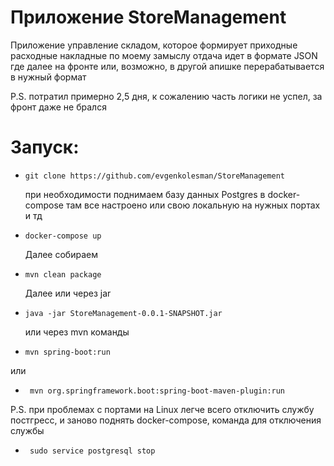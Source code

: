 # Приложение StoreManagement

Приложение управление складом, которое формирует приходные расходные накладные по моему замыслу отдача идет в формате JSON где
далее на фронте или, возможно, в другой апишке перерабатывается в нужный формат

P.S. потратил примерно 2,5 дня, к сожалению часть логики не успел, за фронт даже не брался

# Запуск:

-     git clone https://github.com/evgenkolesman/StoreManagement
  при необходимости поднимаем базу данных Postgres в docker-compose там все настроено или свою локальную на нужных
  портах и тд

-     docker-compose up
  Далее собираем
-     mvn clean package

  Далее или через jar

-     java -jar StoreManagement-0.0.1-SNAPSHOT.jar

  или через mvn команды
-     mvn spring-boot:run 

или

-      mvn org.springframework.boot:spring-boot-maven-plugin:run

P.S. при проблемах с портами на Linux легче всего отключить службу постгресс, и заново поднять docker-compose, команда
для отключения службы

-      sudo service postgresql stop